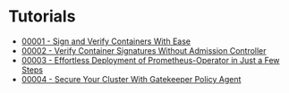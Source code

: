 Tutorials
===

- [00001 - Sign and Verify Containers With Ease](./00002/)
- [00002 - Verify Container Signatures Without Admission Controller](./00002/)
- [00003 - Effortless Deployment of Prometheus-Operator in Just a Few Steps](./00003)
- [00004 - Secure Your Cluster With Gatekeeper Policy Agent](./00004)